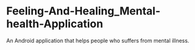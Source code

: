 # Feeling-And-Healing_Mental-health-Application
An Android application that helps people who suffers from mental illness.
